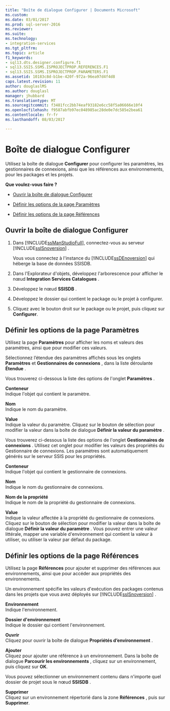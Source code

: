 ```yaml
---
title: "Boîte de dialogue Configurer | Documents Microsoft"
ms.custom: 
ms.date: 03/01/2017
ms.prod: sql-server-2016
ms.reviewer: 
ms.suite: 
ms.technology:
- integration-services
ms.tgt_pltfrm: 
ms.topic: article
f1_keywords:
- sql13.dts.designer.configure.f1
- sql13.SSIS.SSMS.ISPROJECTPROP.REFERENCES.F1
- sql13.SSIS.SSMS.ISPROJECTPROP.PARAMETERS.F1
ms.assetid: 10183c8d-b1be-420f-972a-96ea97d4f4d8
caps.latest.revision: 11
author: douglaslMS
ms.author: douglasl
manager: jhubbard
ms.translationtype: MT
ms.sourcegitcommit: f3481fcc2bb74eaf93182e6cc58f5a06666e10f4
ms.openlocfilehash: f9587abfb97ec048985ac28de0e7dc585e2bea61
ms.contentlocale: fr-fr
ms.lasthandoff: 08/03/2017

---
```

# <a name="configure-dialog-box"></a>Boîte de dialogue Configurer
  Utilisez la boîte de dialogue **Configurer** pour configurer les paramètres, les gestionnaires de connexions, ainsi que les références aux environnements, pour les packages et les projets.  
  
 **Que voulez-vous faire ?**  
  
-   [Ouvrir la boîte de dialogue Configurer](#open_dialog)  
  
-   [Définir les options de la page Paramètres](#parameter)  
  
-   [Définir les options de la page Références](#references)  
  
##  <a name="open_dialog"></a> Ouvrir la boîte de dialogue Configurer  
  
1.  Dans [!INCLUDE[ssManStudioFull](../../includes/ssmanstudiofull-md.md)], connectez-vous au serveur [!INCLUDE[ssISnoversion](../../includes/ssisnoversion-md.md)] .  
  
     Vous vous connectez à l'instance du [!INCLUDE[ssDEnoversion](../../includes/ssdenoversion-md.md)] qui héberge la base de données SSISDB.  
  
2.  Dans l'Explorateur d'objets, développez l'arborescence pour afficher le nœud **Integration Services Catalogues** .  
  
3.  Développez le nœud **SSISDB** .  
  
4.  Développez le dossier qui contient le package ou le projet à configurer.  
  
5.  Cliquez avec le bouton droit sur le package ou le projet, puis cliquez sur **Configurer**.  
  
##  <a name="parameter"></a> Définir les options de la page Paramètres  
 Utilisez la page **Paramètres** pour afficher les noms et valeurs des paramètres, ainsi que pour modifier ces valeurs.  
  
 Sélectionnez l’étendue des paramètres affichés sous les onglets **Paramètres** et **Gestionnaires de connexions** , dans la liste déroulante **Étendue** .  
  
 Vous trouverez ci-dessous la liste des options de l'onglet **Paramètres** .  
  
 **Conteneur**  
 Indique l'objet qui contient le paramètre.  
  
 **Nom**  
 Indique le nom du paramètre.  
  
 **Value**  
 Indique la valeur du paramètre. Cliquez sur le bouton de sélection pour modifier la valeur dans la boîte de dialogue **Définir la valeur du paramètre** .  
  
 Vous trouverez ci-dessous la liste des options de l'onglet **Gestionnaires de connexions** . Utilisez cet onglet pour modifier les valeurs des propriétés du Gestionnaire de connexions. Les paramètres sont automatiquement générés sur le serveur SSIS pour les propriétés.  
  
 **Conteneur**  
 Indique l'objet qui contient le gestionnaire de connexions.  
  
 **Nom**  
 Indique le nom du gestionnaire de connexions.  
  
 **Nom de la propriété**  
 Indique le nom de la propriété du gestionnaire de connexions.  
  
 **Value**  
 Indique la valeur affectée à la propriété du gestionnaire de connexions. Cliquez sur le bouton de sélection pour modifier la valeur dans la boîte de dialogue **Définir la valeur du paramètre** . Vous pouvez entrer une valeur littérale, mapper une variable d'environnement qui contient la valeur à utiliser, ou utiliser la valeur par défaut du package.  
  
##  <a name="references"></a> Définir les options de la page Références  
 Utilisez la page **Références** pour ajouter et supprimer des références aux environnements, ainsi que pour accéder aux propriétés des environnements.  
  
 Un environnement spécifie les valeurs d'exécution des packages contenus dans les projets que vous avez déployés sur [!INCLUDE[ssISnoversion](../../includes/ssisnoversion-md.md)] .  
  
 **Environnement**  
 Indique l'environnement.  
  
 **Dossier d'environnement**  
 Indique le dossier qui contient l'environnement.  
  
 **Ouvrir**  
 Cliquez pour ouvrir la boîte de dialogue **Propriétés d’environnement** .  
  
 **Ajouter**  
 Cliquez pour ajouter une référence à un environnement. Dans la boîte de dialogue **Parcourir les environnements** , cliquez sur un environnement, puis cliquez sur **OK**.  
  
 Vous pouvez sélectionner un environnement contenu dans n'importe quel dossier de projet sous le nœud **SSISDB** .  
  
 **Supprimer**  
 Cliquez sur un environnement répertorié dans la zone **Références** , puis sur **Supprimer**.  
  
  
